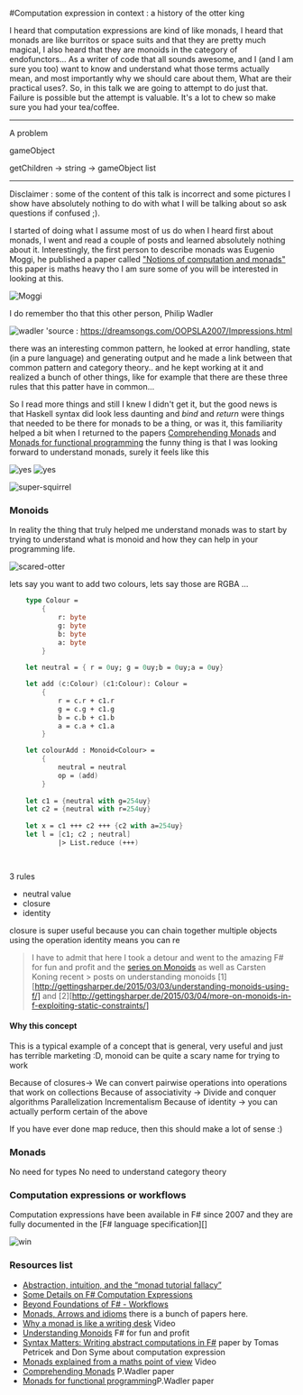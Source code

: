 
#Computation expression in context : a history of the otter king


I heard that computation expressions are kind of like monads, I heard that monads are like burritos or space suits and that they are pretty much magical, I also heard that they are monoids in the category of endofunctors... 
As a writer of code that all sounds awesome, and I (and I am sure you too) want to know and understand what those terms actually mean, and most importantly why we should care about them, What are their practical uses?. So, in this talk we are going to attempt to do just that. Failure is possible but the attempt is valuable. It's a lot to chew so make sure you had your tea/coffee.


-----------------

A problem

gameObject 

getChildren -> string -> gameObject list



-----------

Disclaimer : some of the content of this talk is incorrect and some pictures I show have absolutely nothing to do with what I will be talking about
so ask questions if confused ;).

I started of doing what I assume most of us do when I heard first about monads, I went and read a couple of posts and learned absolutely nothing about it. 
Interestingly, the first person to describe monads was Eugenio Moggi, he published a  paper called ["Notions of computation and monads"](http://www.disi.unige.it/person/MoggiE/ftp/ic91.pdf) this paper is maths heavy tho I am sure some of you will be interested in looking at this.

![Moggi](http://upload.wikimedia.org/wikipedia/commons/8/8e/Eugenio_Moggi.jpg) 

I do remember tho that this other person, Philip Wadler

![wadler](https://dreamsongs.com/OOPSLA2007/Photos/Impressions%20Pix/wadler.gif)
'source : https://dreamsongs.com/OOPSLA2007/Impressions.html

there was an interesting common pattern, he looked at error handling, state (in a pure language) and generating output and he made a link between that common pattern and category theory.. and he kept working at it and realized a bunch of other things, like for example that there are these three rules that this patter have in common...




So I read more things and still I knew I didn't get it, but the good news is that Haskell syntax did look less daunting and *bind* and *return* were things that needed to be there for monads to be a thing, or was it, this familiarity helped a bit when I returned to the papers [Comprehending Monads][1] and [Monads for functional programming][2] the funny thing is that I was looking forward to understand monads, surely it feels like this

![yes](http://i.imgur.com/rGkpZ5U.jpg)
![yes](http://i.imgur.com/HhEDPde.jpg)

![super-squirrel](http://data1.blog.de/blog/c/cheer-up/img/Super-Squirrel_01.jpg)

### Monoids

In reality the thing that truly helped me understand monads was to start by trying to understand what is monoid and how they can help in your programming life.

![scared-otter](http://wereblog.com/wp-content/uploads/2014/06/otter.png)

lets say you want to add two colours, lets say those are RGBA ...


```FSharp
    type Colour = 
        {
            r: byte
            g: byte
            b: byte
            a: byte                            
        } 
    
    let neutral = { r = 0uy; g = 0uy;b = 0uy;a = 0uy}

    let add (c:Colour) (c1:Colour): Colour =        
        {
            r = c.r + c1.r
            g = c.g + c1.g
            b = c.b + c1.b
            a = c.a + c1.a
        }    

    let colourAdd : Monoid<Colour> = 
        {
            neutral = neutral
            op = (add)
        }
    
    let c1 = {neutral with g=254uy}
    let c2 = {neutral with r=254uy}
    
    let x = c1 +++ c2 +++ {c2 with a=254uy}
    let l = [c1; c2 ; neutral]
            |> List.reduce (+++)        

    
```
3 rules

* neutral value
* closure
* identity

closure is super useful because you can chain together multiple objects using the operation
identity means you can re


> I have to admit that here I took a detour and went to the amazing F# for fun and profit and the [series on Monoids][3] as well as Carsten Koning recent > posts on understanding monoids [1][http://gettingsharper.de/2015/03/03/understanding-monoids-using-f/] and [2][http://gettingsharper.de/2015/03/04/more-on-monoids-in-f-exploiting-static-constraints/] 


#### Why this concept 

This is a typical example of a concept that is general, very useful and just has terrible marketing :D, monoid can be quite a scary name for trying to work 



Because of closures-> We can convert pairwise operations into operations that work on collections
Because of associativity ->  Divide and conquer algorithms
                              Parallelization
                              Incrementalism
Because of identity -> you can actually perform certain of the above

If you have ever done map reduce, then this should make a lot of sense :) 



### Monads


No need for types
No need to understand category theory 



### Computation expressions or workflows

Computation expressions have been available in F# since 2007 and they are fully documented in the [F# language specification][]

![win](http://fc09.deviantart.net/fs71/i/2010/082/f/8/King_Otter_by_Pee_reviver.jpg)

### Resources list

* [Abstraction, intuition, and the “monad tutorial fallacy”](https://byorgey.wordpress.com/2009/01/12/abstraction-intuition-and-the-monad-tutorial-fallacy/)
* [Some Details on F# Computation Expressions](http://blogs.msdn.com/b/dsyme/archive/2007/09/22/some-details-on-f-computation-expressions-aka-monadic-or-workflow-syntax.aspx)
* [Beyond Foundations of F# - Workflows](http://www.infoq.com/articles/pickering-fsharp-workflow)
* [Monads, Arrows and idioms](http://homepages.inf.ed.ac.uk/wadler/topics/monads.html) there is a bunch of papers here.
* [Why a monad is like a writing desk](http://www.infoq.com/presentations/Why-is-a-Monad-Like-a-Writing-Desk) Video 
* [Understanding Monoids][3] F# for fun and profit 
* [Syntax Matters: Writing abstract computations in F#](http://tomasp.net/academic/papers/computation-zoo/syntax-matters.pdf) paper by Tomas Petricek and Don Syme about computation expression
* [Monads explained from a maths point of view](https://www.youtube.com/watch?v=9fohXBj2UEI) Video
* [Comprehending Monads][1] P.Wadler paper
* [Monads for functional programming][2]P.Wadler paper


[1]:(http://ncatlab.org/nlab/files/WadlerMonads.pdf)
[2]:(http://homepages.inf.ed.ac.uk/wadler/papers/marktoberdorf/baastad.pdf)
[3]:(http://fsharpforfunandprofit.com/posts/monoids-without-tears/#series-toc)